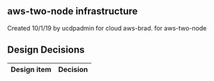 ## aws-two-node infrastructure

Created 10/1/19 by ucdpadmin for cloud aws-brad. for aws-two-node


## Design Decisions
| Design item                | Decision|
| :----------------------------------- | :--------------------------------------------------------------------------------|
